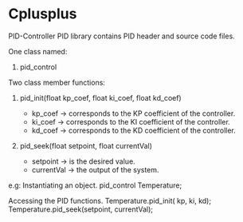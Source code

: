 # Cplusplus
PID-Controller 
PID library contains PID header and source code files.

One class named:
1. pid_control

Two class member functions:
1. pid_init(float kp_coef, float ki_coef, float kd_coef)
    * kp_coef -> corresponds to the KP coefficient of the controller.
    * ki_coef -> corresponds to the KI coefficient of the controller.
    * kd_coef -> corresponds to the KD coefficient of the controller.
    
2. pid_seek(float setpoint, float currentVal)
    * setpoint -> is the desired value.
    * currentVal -> the output of the system.
    
e.g:
   Instantiating an object.
   pid_control Temperature;

Accessing the PID functions.
Temperature.pid_init( kp, ki, kd);
Temperature.pid_seek(setpoint, currentVal);
